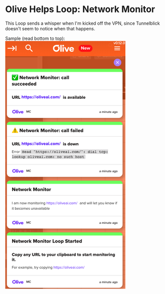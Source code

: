 # Olive Helps Loop: Network Monitor

This Loop sends a whisper when I'm kicked off the VPN, since Tunnelblick doesn't seem to notice when that happens.

Sample (read bottom to top):
![Whispers from Netmon Olive Helps Loop](netmon_whispers.png)
